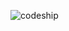 ![codeship](https://codeship.com/projects/22df7240-fda5-0132-4f99-123cfeffb5ea/status?branch=master)
